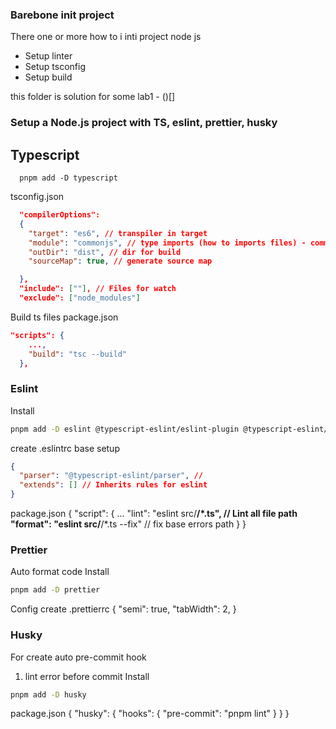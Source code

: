 ### Barebone init project

There one or more how to i inti project node js

- Setup linter
- Setup tsconfig
- Setup build

this folder is solution for some lab1 - ()[]

### Setup a Node.js project with TS, eslint, prettier, husky

## Typescript

```
  pnpm add -D typescript
```

tsconfig.json

```json
  "compilerOptions":
  {
    "target": "es6", // transpiler in target
    "module": "commonjs", // type imports (how to imports files) - common js is import
    "outDir": "dist", // dir for build
    "sourceMap": true, // generate source map

  },
  "include": [""], // Files for watch
  "exclude": ["node_modules"]

```

Build ts files
package.json
```json
"scripts": {
    ...,
    "build": "tsc --build"
  },
```
###  Eslint 
Install

```bash
pnpm add -D eslint @typescript-eslint/eslint-plugin @typescript-eslint/parser
```

create .eslintrc
base setup
```json
{
  "parser": "@typescript-eslint/parser", //
  "extends": [] // Inherits rules for eslint
}
```


package.json
{
  "script": {
    ...
    "lint": "eslint src/**/*.ts", // Lint all file path
    "format": "eslint src/**/*.ts --fix" // fix base errors path
  }
}

### Prettier

Auto format code 
Install
```bash
pnpm add -D prettier
```

Config 
create .prettierrc
{
  "semi": true,
  "tabWidth": 2,
}


### Husky

For create auto pre-commit hook
1. lint error before commit
Install

```bash
pnpm add -D husky
```

package.json
{
  "husky": {
    "hooks": {
      "pre-commit": "pnpm lint"
    }
  }
}